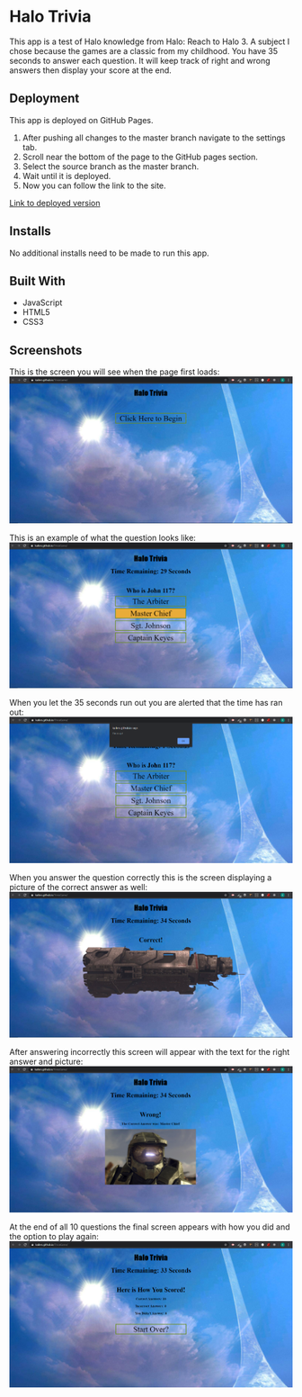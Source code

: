 # Halo Trivia
This app is a test of Halo knowledge from Halo: Reach to Halo 3. A subject I chose because the games are a classic from my childhood. You have 35 seconds to answer each question. It will keep track of right and wrong answers then display your score at the end.

## Deployment 
This app is deployed on GitHub Pages.
1. After pushing all changes to the master branch navigate to the settings tab.
1. Scroll near the bottom of the page to the GitHub pages section.
1. Select the source branch as the master branch.
1. Wait until it is deployed.
1. Now you can follow the link to the site.

[Link to deployed version](https://kailers.github.io/TriviaGame/)

## Installs
No additional installs need to be made to run this app.
## Built With 
* JavaScript
* HTML5
* CSS3

## Screenshots

This is the screen you will see when the page first loads:
![Starting Screen](/assets/images/startScreen.png)

This is an example of what the question looks like:
![Example Question](/assets/images/questionExample.png)

When you let the 35 seconds run out you are alerted that the time has ran out:
![Example Question](/assets/images/noAnswer.png)

When you answer the question correctly this is the screen displaying a picture of the correct answer as well:
![Example Question](/assets/images/correctAnswer.png)

After answering incorrectly this screen will appear with the text for the right answer and picture:
![Example Question](/assets/images/wrongAnswer.png)

At the end of all 10 questions the final screen appears with how you did and the option to play again:
![Example Question](/assets/images/finalScreen.png)
